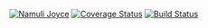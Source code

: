 [![Namuli Joyce](https://img.shields.io/badge/Namuli%20Joyce-TicTacToe-green.svg)]()
[![Coverage Status](https://coveralls.io/repos/github/JoyLubega/tic-tac-toe/badge.svg?branch=ft-gameplay)](https://coveralls.io/github/JoyLubega/tic-tac-toe?branch=ft-gameplay)
[![Build Status](https://travis-ci.org/JoyLubega/tic-tac-toe.svg?branch=master)](https://travis-ci.org/JoyLubega/tic-tac-toe)
